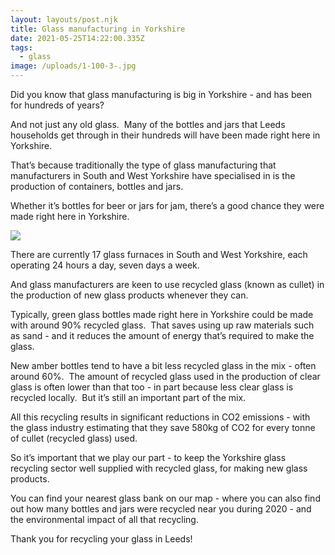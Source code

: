 ```yaml
---
layout: layouts/post.njk
title: Glass manufacturing in Yorkshire
date: 2021-05-25T14:22:00.335Z
tags:
  - glass
image: /uploads/1-100-3-.jpg
---
```

Did you know that glass manufacturing is big in Yorkshire - and has been for hundreds of years?

And not just any old glass.  Many of the bottles and jars that Leeds households get through in their hundreds will have been made right here in Yorkshire.

That’s because traditionally the type of glass manufacturing that manufacturers in South and West Yorkshire have specialised in is the production of containers, bottles and jars.

Whether it’s bottles for beer or jars for jam, there’s a good chance they were made right here in Yorkshire.



![](/uploads/yorkshire-story-fb.jpg)

There are currently 17 glass furnaces in South and West Yorkshire, each operating 24 hours a day, seven days a week.

And glass manufacturers are keen to use recycled glass (known as cullet) in the production of new glass products whenever they can.

Typically, green glass bottles made right here in Yorkshire could be made with around 90% recycled glass.  That saves using up raw materials such as sand - and it reduces the amount of energy that’s required to make the glass.  

New amber bottles tend to have a bit less recycled glass in the mix - often around 60%.  The amount of recycled glass used in the production of clear glass is often lower than that too - in part because less clear glass is recycled locally.  But it’s still an important part of the mix.  



All this recycling results in significant reductions in CO2 emissions - with the glass industry estimating that they save 580kg of CO2 for every tonne of cullet (recycled glass) used.  

So it’s important that we play our part - to keep the Yorkshire glass recycling sector well supplied with recycled glass, for making new glass products.

You can find your nearest glass bank on our map - where you can also find out how many bottles and jars were recycled near you during 2020 - and the environmental impact of all that recycling.

Thank you for recycling your glass in Leeds!